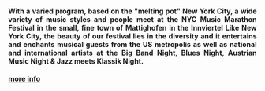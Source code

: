 <div align="justify"><h4> 
With a varied program, based on the "melting pot" New York City, a wide variety of music styles and people meet at the NYC Music Marathon Festival in the small, fine town of Mattighofen in the Innviertel Like New York City, the beauty of our festival lies in the diversity and it entertains and enchants musical guests from the US metropolis as well as national and international artists at the Big Band Night, Blues Night, Austrian Music Night & Jazz meets Klassik Night.
</h4></div>

#### [more info](/festival)
